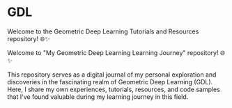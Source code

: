 # GDL
Welcome to the Geometric Deep Learning Tutorials and Resources repository! 🌐✨

Welcome to "My Geometric Deep Learning Learning Journey" repository! 🌐✨

This repository serves as a digital journal of my personal exploration and discoveries in the fascinating realm of Geometric Deep Learning (GDL). Here, I share my own experiences, tutorials, resources, and code samples that I've found valuable during my learning journey in this field.

